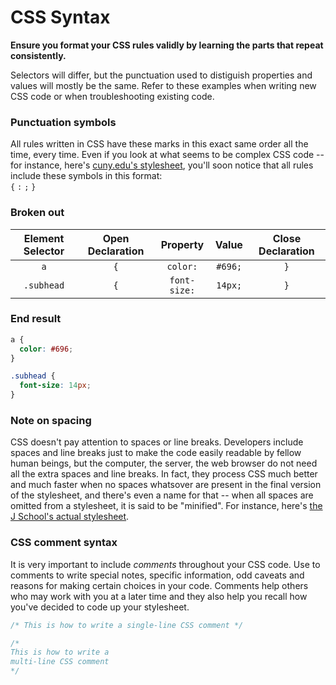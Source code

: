 # CSS Syntax
__Ensure you format your CSS rules validly by learning the parts that repeat consistently.__

Selectors will differ, but the punctuation used to distiguish properties and values will mostly be the same. Refer to these examples when writing new CSS code or when troubleshooting existing code.

### Punctuation symbols
All rules written in CSS have these marks in this exact same order all the time, every time. Even if you look at what seems to be complex CSS code -- for instance, here's [cuny.edu's stylesheet](http://www2.cuny.edu/wp-content/themes/cuny-mpt/style.css), you'll soon notice that all rules include these symbols in this format:  
`{` `:` `;` `}`

### Broken out
|Element Selector|Open Declaration|Property|Value|Close Declaration|
|:--:|:--:|:--:|:--:|:--:|
|`a`|`{`|`color:`|`#696;`|`}`|
|`.subhead`|`{`|`font-size:`|`14px;`|`}`|

### End result
```css
a {
  color: #696;
}

.subhead {
  font-size: 14px;
}
```

### Note on spacing
CSS doesn't pay attention to spaces or line breaks. Developers include spaces and line breaks just to make the code easily readable by fellow human beings, but the computer, the server, the web browser do not need all the extra spaces and line breaks. In fact, they process CSS much better and much faster when no spaces whatsover are present in the final version of the stylesheet, and there's even a name for that -- when all spaces are omitted from a stylesheet, it is said to be "minified". For instance, here's [the J School's actual stylesheet](https://www.journalism.cuny.edu/wp-content/themes/core/css/dist/master.min.css?ver=1.39.07.17.2018).

### CSS comment syntax
It is very important to include _comments_ throughout your CSS code. Use to comments to write special notes, specific information, odd caveats and reasons for making certain choices in your code. Comments help others who may work with you at a later time and they also help you recall how you've decided to code up your stylesheet.
```css
/* This is how to write a single-line CSS comment */

/*
This is how to write a
multi-line CSS comment
*/
```
